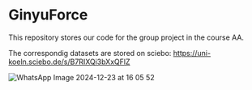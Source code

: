 # GinyuForce

This repository stores our code for the group project in the course AA.

The correspondig datasets are stored on sciebo: https://uni-koeln.sciebo.de/s/B7RIXQi3bXxQFlZ

![WhatsApp Image 2024-12-23 at 16 05 52](https://github.com/user-attachments/assets/fb413fb5-69b4-48b7-b640-2aa242f20314)
